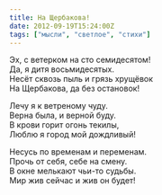 ```yaml
---
title: На Щербакова!
date: 2012-09-19T15:24:00Z
tags: ["мысли", "светлое", "стихи"]
---
```


Эх, с ветерком на сто семидесятом!  
Да, я дитя восьмидесятых.  
Несёт сквозь пыль и грязь хрущёвок  
На Щербакова, да без остановок!

Лечу я к ветреному чуду.  
Верна была, и верной буду.  
В крови горит огонь текилы,  
Люблю я город мой дождливый!

Несусь по временам и переменам.  
Прочь от себя, себе на смену.  
В окне мелькают чьи-то судьбы.  
Мир жив сейчас и жив он будет!  
